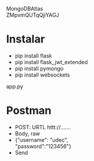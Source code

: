 MongoDBAtlas  
ZMpvmQUTqQjiYAGJ

# Instalar
- pip install flask  
- pip install flask_jwt_extended
- pip install pymongo
- pip install websockets

app.py

# Postman
 - POST: URTL httt://.......
 - Body, raw
 - {"username": "udec",  
 "password":"123456"}
 - Send
